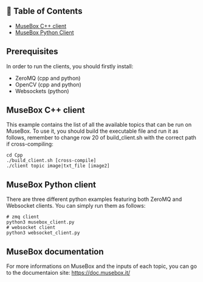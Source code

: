
## 📝 Table of Contents

- [MuseBox C++ client](#cpp)
- [MuseBox Python Client](#python)


## Prerequisites

In order to run the clients, you should firstly install:
- ZeroMQ (cpp and python)
- OpenCV (cpp and python)
- Websockets (python)

## MuseBox C++ client 

This example contains the list of all the available topics that can be run on MuseBox. To use it, you should build the executable file and run it as follows, remember to change row 20 of build_client.sh with the correct path if cross-compiling:

```
cd Cpp
./build_client.sh [cross-compile]
./client topic image|txt_file [image2]
```

## MuseBox Python client 

There are three different python examples featuring both ZeroMQ and Websocket clients. You can simply run them as follows:

```
# zmq client
python3 musebox_client.py
# websocket client
python3 websocket_client.py
```

## MuseBox documentation

For more informations on MuseBox and the inputs of each topic, you can go to the documentaion site: https://doc.musebox.it/